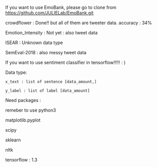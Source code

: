 If you want to use EmoBank, please go to clone from https://github.com/JULIELab/EmoBank.git


crowdflower : Done!! but all of them are tweeter data. accuracy : 34%

Emotion_Intensity : Not yet : also tweet data

ISEAR : Unknown data type

SemEval-2018 : also messy tweet data

If you want to use sentiment classifier in tensorflow!!!!! : )

Data type: 

	x_text : list of sentence [data_amount,]

	y_label : list of label [data_amount]


Need packages : 

remeber to use python3

matplotlib.pyplot

scipy

sklearn

nltk

tensorflow : 1.3
